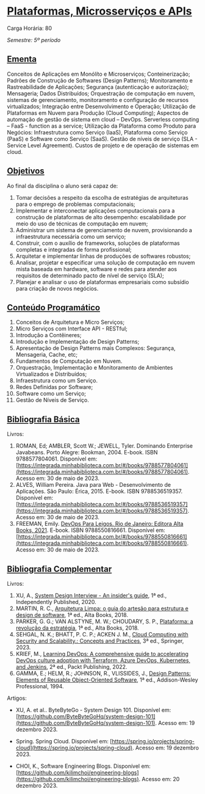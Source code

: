 # [Plataformas, Microsserviços e APIs](#plataformas-microsservicos-e-apis)

<!-- ![Insper](https://www.insper.edu.br/wp-content/themes/insper/dist/image/logo.png){ align=right } -->

Carga Horária: 80

*Semestre: 5º período*

## [Ementa](#ementa)

Conceitos de Aplicações em Monólíto e Microserviços; Conteinerização; Padrões de Construção de Softwares (Design Patterns); Monitoramento e Rastreabilidade de Aplicações; Segurança (autenticação e autorização); Mensageria; Dados Distribuídos; Orquestração de computação em nuvem, sistemas de gerenciamento, monitoramento e configuração de recursos virtualizados; Integração entre Desenvolvimento e Operação; Utilização de Plataformas em Nuvem para Produção (Cloud Computing); Aspectos de automação de gestão de sistema em cloud – DevOps. Serverless computing – FaaS - function as a service; Utilização da Plataforma como Produto para Negócios: Infraestrutura como Serviço (IaaS), Plataforma como Serviço (PaaS) e Software como Serviço (SaaS). Gestão de níveis de serviço (SLA - Service Level Agreement). Custos de projeto e de operação de sistemas em cloud.

## [Objetivos](#objetivos)

Ao final da disciplina o aluno será capaz de:

1. Tomar decisões a respeito da escolha de estratégias de arquiteturas para o emprego de problemas computacionais;
2. Implementar e interconectar aplicações computacionais para a construção de plataformas de alto desempenho: escalabilidade por meio do uso de técnicas de computação em nuvem;
3. Administrar um sistema de gerenciamento de nuvem, provisionando a infraestrutura necessária como um serviço;
4. Construir, com o auxílio de frameworks, soluções de plataformas completas e integradas de forma profissional;
5. Arquitetar e implementar linhas de produções de softwares robustos;
6. Analisar, projetar e especificar uma solução de computação em nuvem mista baseada em hardware, software e redes para atender aos requisitos de determinado pacto de nível de serviço (SLA);
7. Planejar e analisar o uso de plataformas empresariais como subsídio para criação de novos negócios.

## [Conteúdo Programático](#conteudo-programatico)

1. Conceitos de Arquitetura e Micro Serviços;
2. Micro Serviços com Interface API - RESTful;
3. Introdução a Contêineres;
4. Introdução e Implementação de Design Patterns;
5. Apresentação de Design Patterns mais Complexos: Segurança, Mensageria, Cache, etc;
6. Fundamentos de Computação em Nuvem.
7. Orquestração, Implementação e Monitoramento de Ambientes Virtualizados e Distribuídos;
8. Infraestrutura como um Serviço.
9. Redes Definidas por Software;
10. Software como um Serviço;
11. Gestão de Níveis de Serviço.

## [Bibliografia Básica](#bibliografia-basica)

Livros:

1. ROMAN, Ed; AMBLER, Scott W.; JEWELL, Tyler. Dominando Enterprise Javabeans. Porto Alegre: Bookman, 2004. E-book. ISBN 9788577804061. Disponível em: [https://integrada.minhabiblioteca.com.br/#/books/9788577804061](https://integrada.minhabiblioteca.com.br/#/books/9788577804061). Acesso em: 30 de maio de 2023.
2. ALVES, William Pereira. Java para Web - Desenvolvimento de Aplicações. São Paulo: Érica, 2015. E-book. ISBN 9788536519357. Disponível em: [https://integrada.minhabiblioteca.com.br/#/books/9788536519357](https://integrada.minhabiblioteca.com.br/#/books/9788536519357). Acesso em: 30 de maio de 2023.
3. FREEMAN, Emily. [DevOps Para Leigos. Rio de Janeiro: Editora Alta Books, 2021](https://www.amazon.com.br/DevOps-para-leigos-primeiros-sucesso/dp/855081573X/). E-book. ISBN 9788550816661. Disponível em: [https://integrada.minhabiblioteca.com.br/#/books/9788550816661](https://integrada.minhabiblioteca.com.br/#/books/9788550816661). Acesso em: 30 de maio de 2023.

## [Bibliografia Complementar](#bibliografia-complementar)

Livros:

1. XU, A., [System Design Interview - An insider&#39;s guide](https://www.amazon.com.br/System-Design-Interview-Insiders-English-ebook/dp/B08B3FWYBX/), 1ª ed., Independently Published, 2020.
2. MARTIN, R. C., [Arquitetura Limpa: o guia do artesão para estrutura e design de software](https://www.amazon.com.br/Arquitetura-Limpa-artes%C3%A3o-estrutura-software-ebook/dp/B085PP6Y8P/), 1ª ed., Alta Books, 2018.
3. PARKER, G. G.; VAN ALSTYNE, M. W.; CHOUDARY, S. P., [Plataforma: a revolução da estratégia](https://www.amazon.com.br/Plataforma-Revolu%C3%A7%C3%A3o-Estrat%C3%A9gia-Geoffrey-Parker/dp/8550806137/), 1ª ed., Alta Books, 2018.
4. SEHGAL, N. K.; BHATT, P. C. P.; ACKEN J. M., [Cloud Computing with Security and Scalability.: Concepts and Practices](https://www.amazon.com.br/Cloud-Computing-Security-Scalability-Practices/dp/3031072448/), 3ª ed., Springer, 2023.
5. KRIEF, M., [Learning DevOps: A comprehensive guide to accelerating DevOps culture adoption with Terraform, Azure DevOps, Kubernetes, and Jenkins](https://www.amazon.com/Learning-DevOps-comprehensive-accelerating-Kubernetes/dp/1801818967/), 2ª ed., Packt Publishing, 2022.
6. GAMMA, E.; HELM, R.; JOHNSON, R., VLISSIDES, J., [Design Patterns: Elements of Reusable Object-Oriented Software](https://www.amazon.com.br/Design-Patterns-Elements-Reusable-Object-Oriented/dp/0201633612/), 1ª ed., Addison-Wesley Professional, 1994.

Artigos:

- XU, A. et al.. ByteByteGo - System Design 101. Disponível em: [https://github.com/ByteByteGoHq/system-design-101](https://github.com/ByteByteGoHq/system-design-101). Acesso em: 19 dezembro 2023.

- Spring. Spring Cloud. Disponível em: [https://spring.io/projects/spring-cloud](https://spring.io/projects/spring-cloud). Acesso em: 19 dezembro 2023.

- CHOI, K., Software Engineering Blogs. Disponível em: [https://github.com/kilimchoi/engineering-blogs](https://github.com/kilimchoi/engineering-blogs). Acesso em: 20 dezembro 2023.